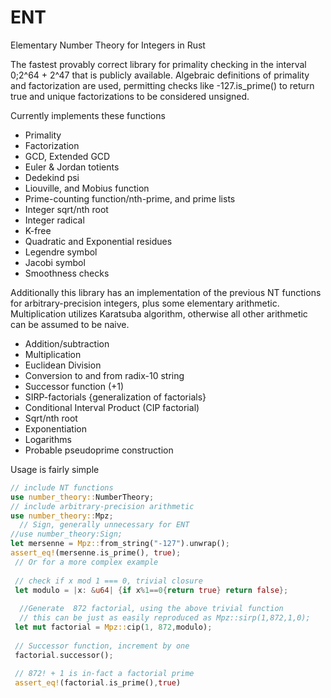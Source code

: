 # ENT

Elementary Number Theory for Integers in Rust

The fastest provably correct library for primality checking in the interval 0;2^64 + 2^47 that is publicly available. Algebraic definitions of primality and factorization are used, permitting checks like -127.is_prime() to return true and unique factorizations to be considered unsigned.



Currently implements these functions

- Primality
- Factorization
- GCD, Extended GCD
- Euler & Jordan totients 
- Dedekind psi
- Liouville, and Mobius function
- Prime-counting function/nth-prime, and prime lists
- Integer sqrt/nth root
- Integer radical
- K-free
- Quadratic and Exponential residues
- Legendre symbol
- Jacobi symbol
- Smoothness checks

 Additionally this library has an implementation of the previous NT functions for arbitrary-precision integers, plus some elementary arithmetic.
 Multiplication utilizes Karatsuba algorithm, otherwise all other arithmetic can be assumed to be naive. 
 
 - Addition/subtraction
 - Multiplication 
 - Euclidean Division 
 - Conversion to and from radix-10 string
 - Successor function (+1)
 - SIRP-factorials {generalization of factorials}
 - Conditional Interval Product (CIP factorial)
 - Sqrt/nth root
 - Exponentiation
 - Logarithms
 - Probable pseudoprime construction

Usage is fairly simple
 ```rust
 // include NT functions
 use number_theory::NumberTheory;
 // include arbitrary-precision arithmetic
 use number_theory::Mpz;
   // Sign, generally unnecessary for ENT
 //use number_theory:Sign; 
 let mersenne = Mpz::from_string("-127").unwrap(); 
 assert_eq!(mersenne.is_prime(), true);
  // Or for a more complex example
  
  // check if x mod 1 === 0, trivial closure
  let modulo = |x: &u64| {if x%1==0{return true} return false};
  
   //Generate  872 factorial, using the above trivial function
   // this can be just as easily reproduced as Mpz::sirp(1,872,1,0);
  let mut factorial = Mpz::cip(1, 872,modulo);
  
  // Successor function, increment by one
  factorial.successor();
  
  // 872! + 1 is in-fact a factorial prime
  assert_eq!(factorial.is_prime(),true)
 ```
